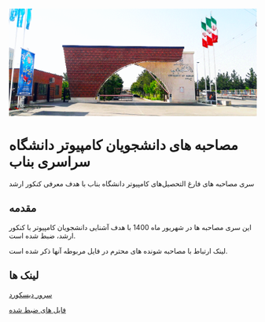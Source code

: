 ![BonabUniversity](BonabUniversity.png)

# مصاحبه های دانشجویان کامپیوتر دانشگاه سراسری بناب
سری مصاحبه های فارغ التحصیل‌های کامپیوتر دانشگاه بناب با هدف معرفی کنکور ارشد

## مقدمه
این سری مصاحبه ها در شهریور ماه 1400 با هدف آشنایی دانشجویان کامپیوتر با کنکور ارشد، ضبط شده است.

لینک ارتباط با مصاحبه شونده های محترم در فایل مربوطه آنها ذکر شده است.

## لینک ها
[سرور دیسکورد](https://discord.gg/xKBQSjUH4v)


[فایل های ضبط شده](https://mega.nz/folder/NEdTkQQS#09S9PBFLJ_x92vbckrf_Jg)

